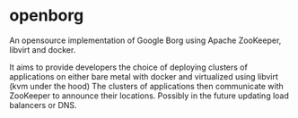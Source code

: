 openborg
========
An opensource implementation of Google Borg using Apache ZooKeeper, libvirt and docker.

It aims to provide developers the choice of deploying clusters of applications on either bare metal with docker and virtualized using libvirt (kvm under the hood)
The clusters of applications then communicate with ZooKeeper to announce their locations. Possibly in the future updating load balancers or DNS. 
